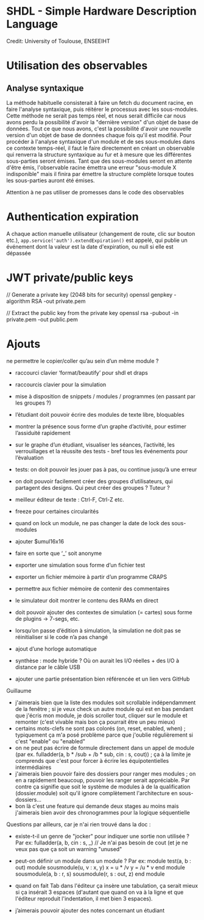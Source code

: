 
# SHDL - Simple Hardware Description Language

Credit: University of Toulouse, ENSEEIHT


# Utilisation des observables

## Analyse syntaxique

La méthode habituelle consisterait à faire un fetch du document racine, en faire l'analyse syntaxique, puis réitérer le processus
avec les sous-modules. Cette méthode ne serait pas temps réel, et nous serait difficile car nous avons perdu la possibilité
d'avoir la "dernière version" d'un objet de base de données. Tout ce que nous avons, c'est la possibilité d'avoir une nouvelle version
d'un objet de base de données chaque fois qu'il est modifié.
Pour procéder à l'analyse syntaxique d'un module et de ses sous-modules dans ce contexte temps-réel, il faut le faire directement
en créant un observable qui renverra la structure syntaxique au fur et à mesure que les différentes sous-parties seront émises.
Tant que des sous-modules seront en attente d'être émis, l'observable racine émettra une erreur "sous-module X indisponible"
mais il finira par émettre la structure complète lorsque toutes les sous-parties auront été émises.

Attention à ne pas utiliser de promesses dans le code des observables


# Authentication expiration

A chaque action manuelle utilisateur (changement de route, clic sur bouton etc.), `app.service('auth').extendExpiration()` est appelé,
qui publie un événement dont la valeur est la date d'expiration, ou null si elle est dépassée


# JWT private/public keys

// Generate a private key (2048 bits for security)
openssl genpkey -algorithm RSA -out private.pem

// Extract the public key from the private key
openssl rsa -pubout -in private.pem -out public.pem



# Ajouts

ne permettre le copier/coller qu’au sein d’un même module ?
- raccourci clavier ‘format/beautify’ pour shdl et draps
- raccourcis clavier pour la simulation

- mise à disposition de snippets / modules / programmes (en passant par les groupes ?)
- l’étudiant doit pouvoir écrire des modules de texte libre, bloquables

- montrer la présence sous forme d’un graphe d’activité, pour estimer l’assiduité rapidement
- sur le graphe d’un étudiant, visualiser les séances, l’activité, les verrouillages et la réussite des tests - bref tous les événements pour l’évaluation

- tests: on doit pouvoir les jouer pas à pas, ou continue jusqu’à une erreur

- on doit pouvoir facilement créer des groupes d’utilisateurs, qui partagent des designs. Qui peut créer des groupes ? Tuteur ?

- meilleur éditeur de texte : Ctrl-F, Ctrl-Z etc.
- freeze pour certaines circularités
- quand on lock un module, ne pas changer la date de lock des sous-modules
- ajouter $umul16x16
- faire en sorte que ‘_’ soit anonyme
- exporter une simulation sous forme d’un fichier test
- exporter un fichier mémoire à partir d’un programme CRAPS
- permettre aux fichier mémoire de contenir des commentaires

- le simulateur doit montrer le contenu des RAMs en direct
- doit pouvoir ajouter des contextes de simulation (= cartes) sous forme de plugins -> 7-segs, etc.
- lorsqu’on passe d’édition à simulation, la simulation ne doit pas se réinitialiser si le code n’a pas changé
- ajout d’une horloge automatique
- synthèse : mode hybride ? Où on aurait les I/O réelles + des I/O à distance par le câble USB

- ajouter une partie présentation bien référencée et un lien vers GitHub


Guillaume

- j'aimerais bien que la liste des modules soit scrollable indépendamment de la fenêtre ; si je veux check un autre module qui est en bas pendant que j'écris mon module, je dois scroller tout, cliquer sur le module et remonter (c'est vivable mais bon ça pourrait être un peu mieux)
- certains mots-clefs ne sont pas colorés (on, reset, enabled, when) ; typiquement ça m'a posé problème parce que j'oublie régulièrement si c'est "enable" ou "enabled"
- on ne peut pas écrire de formule directement dans un appel de module (par ex. fulladder(a, b * /sub + /b * sub, cin : s, cout)) ; ça à la limite je comprends que c'est pour forcer à écrire les équipotentielles intermédiaires
- j'aimerais bien pouvoir faire des dossiers pour ranger mes modules ; on en a rapidement beaucoup, pouvoir les ranger serait appréciable. Par contre ça signifie que soit le système de modules à de la qualification (dossier.module) soit qu'il ignore complètement l'architecture en sous-dossiers...
- bon là c'est une feature qui demande deux stages au moins mais j'aimerais bien avoir des chronogrammes pour la logique séquentielle

Questions par ailleurs, car je n'ai rien trouvé dans la doc :
- existe-t-il un genre de "jocker" pour indiquer une sortie non utilisée ? Par ex:
fulladder(a, b, cin : s, _) // Je n'ai pas besoin de cout (et je ne veux pas que ça soit un warning "unused"

- peut-on définir un module dans un module ? Par ex:
module test(a, b : out)
module sousmodule(u, v : x, y)
x = u * /v
y = /u * v
end module
sousmodule(a, b : r, s)
sousmodule(r, s : out, z)
end module

- quand on fait Tab dans l'éditeur ça insère une tabulation, ça serait mieux si ça insérait 3 espaces (d'autant que quand on va à la ligne et que l'éditeur reproduit l'indentation, il met bien 3 espaces).
- j’aimerais pouvoir ajouter des notes concernant un étudiant
